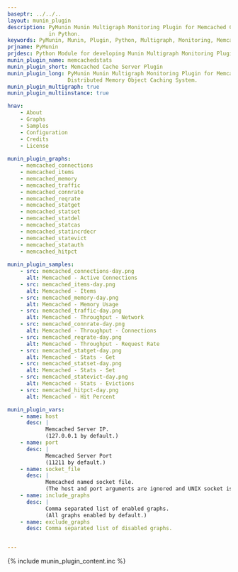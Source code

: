 ```yaml
---
baseptr: ../../..
layout: munin_plugin
description: PyMunin Munin Multigraph Monitoring Plugin for Memcached Cacher Server 
             in Python.
keywords: PyMunin, Munin, Plugin, Python, Multigraph, Monitoring, Memcached, Cache
prjname: PyMunin
prjdesc: Python Module for developing Munin Multigraph Monitoring Plugins
munin_plugin_name: memcachedstats
munin_plugin_short: Memcached Cache Server Plugin
munin_plugin_long: PyMunin Munin Multigraph Monitoring Plugin for Memcached  
                   Distributed Memory Object Caching System.
munin_plugin_multigraph: true
munin_plugin_multiinstance: true

hnav:
    - About
    - Graphs
    - Samples
    - Configuration
    - Credits
    - License
                   
munin_plugin_graphs:
    - memcached_connections
    - memcached_items
    - memcached_memory
    - memcached_traffic
    - memcached_connrate
    - memcached_reqrate
    - memcached_statget
    - memcached_statset
    - memcached_statdel
    - memcached_statcas
    - memcached_statincrdecr
    - memcached_statevict
    - memcached_statauth
    - memcached_hitpct
    
munin_plugin_samples:
    - src: memcached_connections-day.png
      alt: Memcached - Active Connections
    - src: memcached_items-day.png
      alt: Memcached - Items
    - src: memcached_memory-day.png
      alt: Memcached - Memory Usage
    - src: memcached_traffic-day.png
      alt: Memcached - Throughput - Network
    - src: memcached_connrate-day.png
      alt: Memcached - Throughput - Connections
    - src: memcached_reqrate-day.png
      alt: Memcached - Throughput - Request Rate
    - src: memcached_statget-day.png
      alt: Memcached - Stats - Get
    - src: memcached_statset-day.png
      alt: Memcached - Stats - Set
    - src: memcached_statevict-day.png
      alt: Memcached - Stats - Evictions
    - src: memcached_hitpct-day.png
      alt: Memcached - Hit Percent

munin_plugin_vars:
    - name: host
      desc: |
            Memcached Server IP.
            (127.0.0.1 by default.)
    - name: port
      desc: |
            Memcached Server Port
            (11211 by default.)
    - name: socket_file
      desc: |
            Memcached named socket file.
            (The host and port arguments are ignored and UNIX socket is used for connecting to the server.)
    - name: include_graphs
      desc: |
            Comma separated list of enabled graphs.
            (All graphs enabled by default.)
    - name: exclude_graphs
      desc: Comma separated list of disabled graphs.


---
```


{% include munin_plugin_content.inc %}
